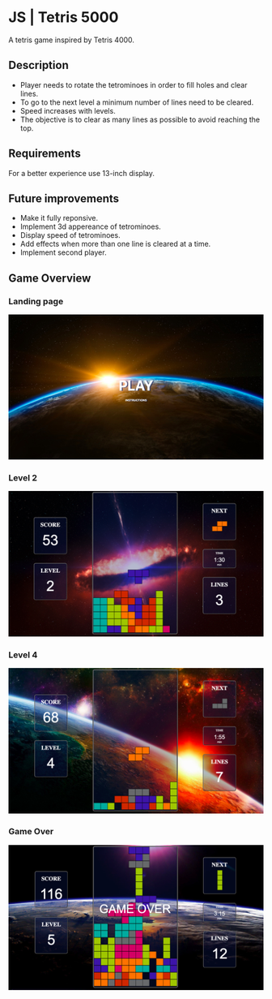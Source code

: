 # JS | Tetris 5000
A tetris game inspired by Tetris 4000.

## Description
* Player needs to rotate the tetrominoes in order to fill holes and clear lines.
* To go to the next level a minimum number of lines need to be cleared. 
* Speed increases with levels.
* The objective is to clear as many lines as possible to avoid reaching the top.

## Requirements
For a better experience use 13-inch display.

## Future improvements
* Make it fully reponsive.
* Implement 3d appereance of tetrominoes.
* Display speed of tetrominoes.
* Add effects when more than one line is cleared at a time.
* Implement second player.

## Game Overview
### Landing page
![Landing page](images/landing.png)

### Level 2
![Landing page](images/level-2.png)

### Level 4
![Landing page](images/level-4.png)

### Game Over
![Landing page](images/game-over.png)
